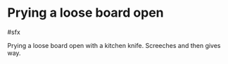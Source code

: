 # Prying a loose board open

#sfx

Prying a loose board open with a kitchen knife. Screeches and then gives way.